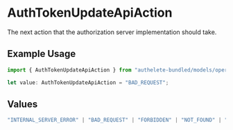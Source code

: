 # AuthTokenUpdateApiAction

The next action that the authorization server implementation should take.

## Example Usage

```typescript
import { AuthTokenUpdateApiAction } from "authelete-bundled/models/operations";

let value: AuthTokenUpdateApiAction = "BAD_REQUEST";
```

## Values

```typescript
"INTERNAL_SERVER_ERROR" | "BAD_REQUEST" | "FORBIDDEN" | "NOT_FOUND" | "OK"
```